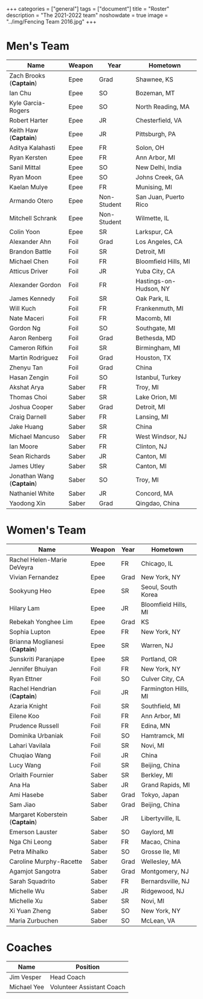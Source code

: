 +++
categories = ["general"]
tags = ["document"]
title = "Roster"
description = "The 2021-2022 team"
noshowdate = true
image = "../img/Fencing Team 2016.jpg"
+++

# Men's Team

| Name                          | Weapon                        | Year        | Hometown               |
|-------------------------------|-------------------------------|-------------|------------------------|
| Zach Brooks (**Captain**)     | Epee                          | Grad        | Shawnee, KS            |
| Ian Chu                       | Epee                          | SO          | Bozeman, MT            |
| Kyle Garcia-Rogers            | Epee                          | SO          | North Reading, MA      |
| Robert Harter                 | Epee                          | JR          | Chesterfield, VA       |
| Keith Haw (**Captain**)       | Epee                          | JR          | Pittsburgh, PA         |
| Aditya Kalahasti              | Epee                          | FR          | Solon, OH              |
| Ryan Kersten                  | Epee                          | FR          | Ann Arbor, MI          |
| Sanil Mittal                  | Epee                          | SO          | New Delhi, India       |
| Ryan Moon                     | Epee                          | SO          | Johns Creek, GA        |
| Kaelan Mulye                  | Epee                          | FR          | Munising, MI           |
| Armando Otero                 | Epee                          | Non-Student | San Juan, Puerto Rico  |
| Mitchell Schrank              | Epee                          | Non-Student | Wilmette, IL           |
| Colin Yoon                    | Epee                          | SR          | Larkspur, CA           |
| Alexander Ahn                 | Foil                          | Grad        | Los Angeles, CA        |
| Brandon Battle                | Foil                          | SR          | Detroit, MI            |
| Michael Chen                  | Foil                          | FR          | Bloomfield Hills, MI   |
| Atticus Driver                | Foil                          | JR          | Yuba City, CA          |
| Alexander Gordon              | Foil                          | FR          | Hastings-on-Hudson, NY |
| James Kennedy                 | Foil                          | SR          | Oak Park, IL           |
| Will Kuch                     | Foil                          | FR          | Frankenmuth, MI        |
| Nate Maceri                   | Foil                          | FR          | Macomb, MI             |
| Gordon Ng                     | Foil                          | SO          | Southgate, MI          |
| Aaron Renberg                 | Foil                          | Grad        | Bethesda, MD           |
| Cameron Rifkin                | Foil                          | SR          | Birmingham, MI         |
| Martin Rodriguez              | Foil                          | Grad        | Houston, TX            |
| Zhenyu Tan                    | Foil                          | Grad        | China                  |
| Hasan Zengin                  | Foil                          | SO          | Istanbul, Turkey       |
| Akshat Arya                   | Saber                         | FR          | Troy, MI               |
| Thomas Choi                   | Saber                         | SR          | Lake Orion, MI         |
| Joshua Cooper                 | Saber                         | Grad        | Detroit, MI            |
| Craig Darnell                 | Saber                         | FR          | Lansing, MI            |
| Jake Huang                    | Saber                         | SR          | China                  |
| Michael Mancuso               | Saber                         | FR          | West Windsor, NJ       |
| Ian Moore                     | Saber                         | FR          | Clinton, NJ            |
| Sean Richards                 | Saber                         | JR          | Canton, MI             |
| James Utley                   | Saber                         | SR          | Canton, MI             |
| Jonathan Wang (**Captain**)   | Saber                         | SO          | Troy, MI               |
| Nathaniel White               | Saber                         | JR          | Concord, MA            |
| Yaodong Xin                   | Saber                         | Grad        | Qingdao, China         |


# Women's Team

| Name                              | Weapon                        | Year      | Hometown               |
|-----------------------------------|-------------------------------|-----------|------------------------|
| Rachel Helen-Marie DeVeyra        | Epee                          | FR        | Chicago, IL            |
| Vivian Fernandez                  | Epee                          | Grad      | New York, NY           |
| Sookyung Heo                      | Epee                          | SR        | Seoul, South Korea     |
| Hilary Lam                        | Epee                          | JR        | Bloomfield Hills, MI   |
| Rebekah Yonghee Lim               | Epee                          | Grad      | KS                     |
| Sophia Lupton                     | Epee                          | FR        | New York, NY           |
| Brianna Moglianesi (**Captain**)  | Epee                          | SR        | Warren, NJ             |
| Sunskriti Paranjape               | Epee                          | SR        | Portland, OR           |
| Jennifer Bhuiyan                  | Foil                          | FR        | New York, NY           |
| Ryan Ettner                       | Foil                          | SO        | Culver City, CA        |
| Rachel Hendrian (**Captain**)     | Foil                          | JR        | Farmington Hills, MI   |
| Azaria Knight                     | Foil                          | SR        | Southfield, MI         |
| Eilene Koo                        | Foil                          | FR        | Ann Arbor, MI          |
| Prudence Russell                  | Foil                          | FR        | Edina, MN              |
| Dominika Urbaniak                 | Foil                          | SO        | Hamtramck, MI          |
| Lahari Vavilala                   | Foil                          | SR        | Novi, MI               |
| Chuqiao Wang                      | Foil                          | JR        | China                  |
| Lucy Wang                         | Foil                          | SR        | Beijing, China         |
| Orlaith Fournier                  | Saber                         | SR        | Berkley, MI            |
| Ana Ha                            | Saber                         | JR        | Grand Rapids, MI       |
| Ami Hasebe                        | Saber                         | Grad      | Tokyo, Japan           |
| Sam Jiao                          | Saber                         | Grad      | Beijing, China         |
| Margaret Koberstein (**Captain**) | Saber                         | JR        | Libertyville, IL       |
| Emerson Lauster                   | Saber                         | SO        | Gaylord, MI            |
| Nga Chi Leong                     | Saber                         | FR        | Macao, China           |
| Petra Mihalko                     | Saber                         | SO        | Grosse Ile, MI         |
| Caroline Murphy-Racette           | Saber                         | Grad      | Wellesley, MA          | 
| Agamjot Sangotra                  | Saber                         | Grad      | Montgomery, NJ         |
| Sarah Squadrito                   | Saber                         | FR        | Bernardsville, NJ      |
| Michelle Wu                       | Saber                         | JR        | Ridgewood, NJ          |
| Michelle Xu                       | Saber                         | SR        | Novi, MI               |
| Xi Yuan Zheng                     | Saber                         | SO        | New York, NY           |
| Maria Zurbuchen                   | Saber                         | SO        | McLean, VA             |

# Coaches
| Name             | Position                  |
|------------------|---------------------------|
| Jim Vesper       | Head Coach                |
| Michael Yee      | Volunteer Assistant Coach |
